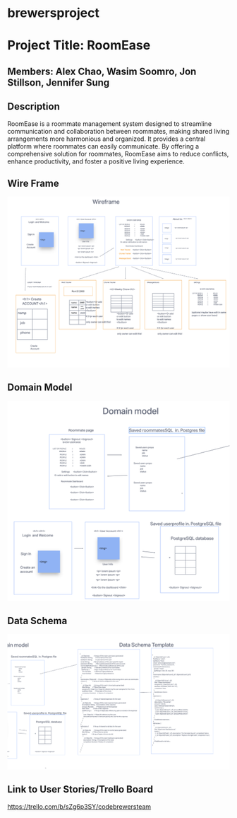 # brewersproject

# Project Title: RoomEase

## Members: Alex Chao, Wasim Soomro, Jon Stillson, Jennifer Sung

## Description
RoomEase is a roommate management system designed to streamline communication and collaboration between roommates, making shared living arrangements more harmonious and organized. It provides a central platform where roommates can easily communicate. By offering a comprehensive solution for roommates, RoomEase aims to reduce conflicts, enhance productivity, and foster a positive living experience.


## Wire Frame

![Wireframe](./imgForPrep/wireframe.png)

## Domain Model

![domain model](./imgForPrep/domainmodel.png)


## Data Schema

![data schema](./imgForPrep/dataschema.png)


## Link to User Stories/Trello Board
https://trello.com/b/sZg6p3SY/codebrewersteam
